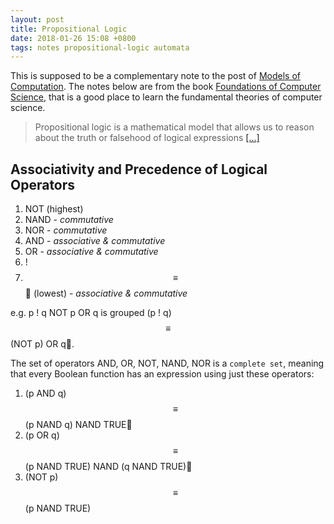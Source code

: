```yaml
---
layout: post
title: Propositional Logic
date: 2018-01-26 15:08 +0800
tags: notes propositional-logic automata
---
```


This is supposed to be a complementary note to the post of [Models of Computation](/models-of-computation).
The notes below are from the book [Foundations of Computer Science](http://i.stanford.edu/~ullman/focs.html),
that is a good place to learn the fundamental theories of computer science.

> Propositional logic is a mathematical model that allows us to reason about the
> truth or falsehood of logical expressions [[...]](http://i.stanford.edu/~ullman/focs/ch12.pdf)

## Associativity and Precedence of Logical Operators

1. NOT (highest) 
2. NAND - *commutative*
3. NOR - *commutative*
4. AND - *associative & commutative*
5. OR - *associative & commutative*
6. !
7. $$\equiv$$ (lowest) - *associative & commutative*

e.g. p ! q NOT p OR q is grouped (p ! q) $$\equiv$$ (NOT p) OR q.

The set of operators AND, OR, NOT, NAND, NOR is a `complete set`, meaning that
every Boolean function has an expression using just these operators:

1. (p AND q) $$\equiv$$ (p NAND q) NAND TRUE
2. (p OR q) $$\equiv$$ (p NAND TRUE) NAND (q NAND TRUE)
3. (NOT p) $$\equiv$$ (p NAND TRUE)
